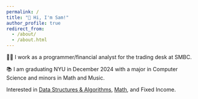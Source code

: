 ```yaml
---
permalink: /
title: "👋 Hi, I'm Sam!"
author_profile: true
redirect_from: 
  - /about/
  - /about.html
---
```


🧑‍💻 I work as a programmer/financial analyst for the trading desk at SMBC.

📚 I am graduating NYU in December 2024 with a major in Computer Science and minors in Math and Music.

Interested in [Data Structures & Algorithms](../_pages/dsa.md), [Math](../_pages/math.md), and Fixed Income.
